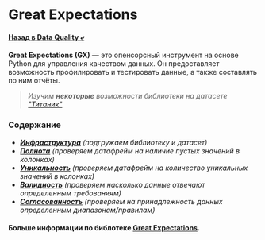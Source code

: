 # Great Expectations
#### [Назад в Data Quality ⤶](/README.md)

**Great Expectations (GX)** — это опенсорсный инструмент на основе Python для управления качеством данных. 
Он предоставляет возможность профилировать и тестировать данные, а также составлять по ним отчёты.

> _Изучим **некоторые** возможности библиотеки на датасете ["Титаник"](data/titanic.csv)_

### Содержание
- ***[Инфраструктура](data/infrastructure.py)***
_(подгружаем библиотеку и датасет)_
- ***[Полнота](data/completeness.py)***
_(проверяем датафрейм на наличие пустых значений в колонках)_
- ***[Уникальность](data/uniqueness.py)***
_(проверяем датафрейм на количество уникальных значений в колонках)_
- ***[Валидность](data/validity.py)***
_(проверяем насколько данные отвечают определенным требованиям)_
- ***[Согласованность](data/consistency.py)***
_(проверяем на принадлежность данных определенным диапазонам/правилам)_

#### Больше информации по библотеке [Great Expectations](https://github.com/great-expectations).